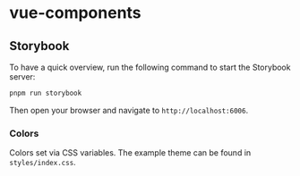 # vue-components

## Storybook

To have a quick overview, run the following command to start the Storybook server:

```bash
pnpm run storybook
```

Then open your browser and navigate to `http://localhost:6006`.

### Colors

Colors set via CSS variables. The example theme can be found in `styles/index.css`.
